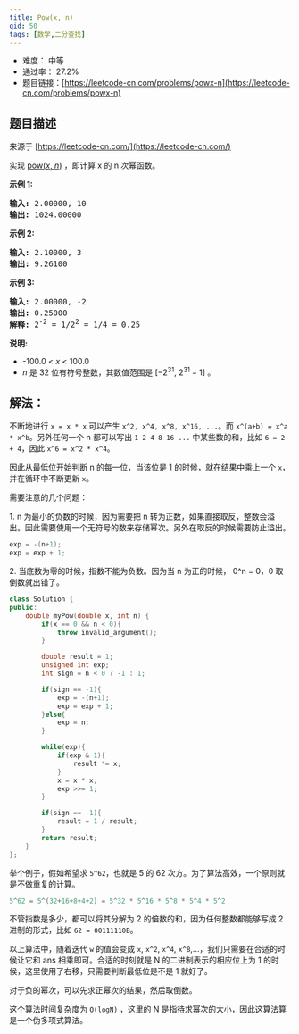 ```yaml
---
title: Pow(x, n)
qid: 50
tags: [数学,二分查找]
---
```



- 难度： 中等
- 通过率： 27.2%
- 题目链接：[https://leetcode-cn.com/problems/powx-n](https://leetcode-cn.com/problems/powx-n)


## 题目描述

来源于 [https://leetcode-cn.com/](https://leetcode-cn.com/)

<p>实现&nbsp;<a href="https://www.cplusplus.com/reference/valarray/pow/" target="_blank">pow(<em>x</em>, <em>n</em>)</a>&nbsp;，即计算 x 的 n 次幂函数。</p>

<p><strong>示例 1:</strong></p>

<pre><strong>输入:</strong> 2.00000, 10
<strong>输出:</strong> 1024.00000
</pre>

<p><strong>示例&nbsp;2:</strong></p>

<pre><strong>输入:</strong> 2.10000, 3
<strong>输出:</strong> 9.26100
</pre>

<p><strong>示例&nbsp;3:</strong></p>

<pre><strong>输入:</strong> 2.00000, -2
<strong>输出:</strong> 0.25000
<strong>解释:</strong> 2<sup>-2</sup> = 1/2<sup>2</sup> = 1/4 = 0.25</pre>

<p><strong>说明:</strong></p>

<ul>
	<li>-100.0 &lt;&nbsp;<em>x</em>&nbsp;&lt; 100.0</li>
	<li><em>n</em>&nbsp;是 32 位有符号整数，其数值范围是&nbsp;[&minus;2<sup>31</sup>,&nbsp;2<sup>31&nbsp;</sup>&minus; 1] 。</li>
</ul>


## 解法：

不断地进行 `x = x * x` 可以产生 `x^2, x^4, x^8, x^16, ...`。而 `x^(a+b) = x^a * x^b`。另外任何一个 n 都可以写出 `1 2 4 8 16 ...` 中某些数的和，比如 `6 = 2 + 4`，因此 `x^6 = x^2 * x^4`。

因此从最低位开始判断 n 的每一位，当该位是 1 的时候，就在结果中乘上一个 `x`，并在循环中不断更新 `x`。

需要注意的几个问题：

1\. n 为最小的负数的时候，因为需要把 n 转为正数，如果直接取反，整数会溢出。因此需要使用一个无符号的数来存储幂次。另外在取反的时候需要防止溢出。

```cpp
exp = -(n+1);
exp = exp + 1;
```

2\. 当底数为零的时候，指数不能为负数。因为当 n 为正的时候， 0^n = 0，0 取倒数就出错了。


```c++
class Solution {
public:
    double myPow(double x, int n) {
		if(x == 0 && n < 0){
			throw invalid_argument();
		}

        double result = 1;
        unsigned int exp;
        int sign = n < 0 ? -1 : 1;

        if(sign == -1){
            exp = -(n+1);
			exp = exp + 1;
        }else{
			exp = n;
		}

        while(exp){
            if(exp & 1){
                result *= x;
            }
            x = x * x;
            exp >>= 1;
        }

        if(sign == -1){
            result = 1 / result;
        }
        return result;
    }
};
```


举个例子，假如希望求 `5^62`，也就是 5 的 62 次方。为了算法高效，一个原则就是不做重复的计算。

```c
5^62 = 5^(32+16+8+4+2) = 5^32 * 5^16 * 5^8 * 5^4 * 5^2
```

不管指数是多少，都可以将其分解为 2 的倍数的和，因为任何整数都能够写成 2 进制的形式，比如 `62 = 00111110B`。

以上算法中，随着迭代 `w` 的值会变成 `x`, `x^2`, `x^4`, `x^8`,...，我们只需要在合适的时候让它和 ans 相乘即可。合适的时刻就是 N 的二进制表示的相应位上为 1 的时候，这里使用了右移，只需要判断最低位是不是 1 就好了。

对于负的幂次，可以先求正幂次的结果，然后取倒数。

这个算法时间复杂度为 `O(logN)` ，这里的 N 是指待求幂次的大小，因此这算法算是一个伪多项式算法。